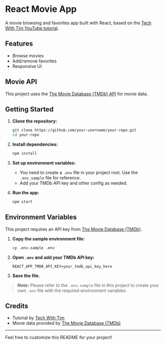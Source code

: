 # React Movie App

A movie browsing and favorites app built with React, based on the [Tech With Tim YouTube tutorial](https://youtu.be/G6D9cBaLViA?si=vEjt1BkpSc4arT7B).

## Features

- Browse movies
- Add/remove favorites
- Responsive UI

## Movie API

This project uses the [The Movie Database (TMDb) API](https://www.themoviedb.org/) for movie data.

## Getting Started

1. **Clone the repository:**
   ```bash
   git clone https://github.com/your-username/your-repo.git
   cd your-repo
   ```

2. **Install dependencies:**
   ```bash
   npm install
   ```

3. **Set up environment variables:**
   - You need to create a `.env` file in your project root. Use the `.env_sample` file for reference.
   - Add your TMDb API key and other config as needed.

4. **Run the app:**
   ```bash
   npm start
   ```

## Environment Variables

This project requires an API key from [The Movie Database (TMDb)](https://www.themoviedb.org/).

1. **Copy the sample environment file:**
   ```bash
   cp .env.sample .env
   ```
2. **Open `.env` and add your TMDb API key:**
   ```
   REACT_APP_TMDB_API_KEY=your_tmdb_api_key_here
   ```

3. **Save the file.**

> **Note:** Please refer to the `.env.sample` file in this project to create your own `.env` file with the required environment variables.

## Credits

- Tutorial by [Tech With Tim](https://www.youtube.com/@TechWithTim)
- Movie data provided by [The Movie Database (TMDb)](https://www.themoviedb.org/)

---

Feel free to customize this README for your project!
